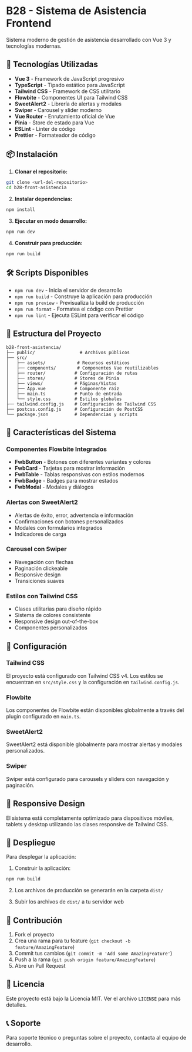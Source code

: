 # B28 - Sistema de Asistencia Frontend

Sistema moderno de gestión de asistencia desarrollado con Vue 3 y tecnologías modernas.

## 🚀 Tecnologías Utilizadas

- **Vue 3** - Framework de JavaScript progresivo
- **TypeScript** - Tipado estático para JavaScript
- **Tailwind CSS** - Framework de CSS utilitario
- **Flowbite** - Componentes UI para Tailwind CSS
- **SweetAlert2** - Librería de alertas y modales
- **Swiper** - Carousel y slider moderno
- **Vue Router** - Enrutamiento oficial de Vue
- **Pinia** - Store de estado para Vue
- **ESLint** - Linter de código
- **Prettier** - Formateador de código

## 📦 Instalación

1. **Clonar el repositorio:**
```bash
git clone <url-del-repositorio>
cd b28-front-asistencia
```

2. **Instalar dependencias:**
```bash
npm install
```

3. **Ejecutar en modo desarrollo:**
```bash
npm run dev
```

4. **Construir para producción:**
```bash
npm run build
```

## 🛠️ Scripts Disponibles

- `npm run dev` - Inicia el servidor de desarrollo
- `npm run build` - Construye la aplicación para producción
- `npm run preview` - Previsualiza la build de producción
- `npm run format` - Formatea el código con Prettier
- `npm run lint` - Ejecuta ESLint para verificar el código

## 📁 Estructura del Proyecto

```
b28-front-asistencia/
├── public/                 # Archivos públicos
├── src/
│   ├── assets/            # Recursos estáticos
│   ├── components/        # Componentes Vue reutilizables
│   ├── router/           # Configuración de rutas
│   ├── stores/           # Stores de Pinia
│   ├── views/            # Páginas/Vistas
│   ├── App.vue           # Componente raíz
│   ├── main.ts           # Punto de entrada
│   └── style.css         # Estilos globales
├── tailwind.config.js    # Configuración de Tailwind CSS
├── postcss.config.js     # Configuración de PostCSS
└── package.json          # Dependencias y scripts
```

## 🎨 Características del Sistema

### Componentes Flowbite Integrados
- **FwbButton** - Botones con diferentes variantes y colores
- **FwbCard** - Tarjetas para mostrar información
- **FwbTable** - Tablas responsivas con estilos modernos
- **FwbBadge** - Badges para mostrar estados
- **FwbModal** - Modales y diálogos

### Alertas con SweetAlert2
- Alertas de éxito, error, advertencia e información
- Confirmaciones con botones personalizados
- Modales con formularios integrados
- Indicadores de carga

### Carousel con Swiper
- Navegación con flechas
- Paginación clickeable
- Responsive design
- Transiciones suaves

### Estilos con Tailwind CSS
- Clases utilitarias para diseño rápido
- Sistema de colores consistente
- Responsive design out-of-the-box
- Componentes personalizados

## 🔧 Configuración

### Tailwind CSS
El proyecto está configurado con Tailwind CSS v4. Los estilos se encuentran en `src/style.css` y la configuración en `tailwind.config.js`.

### Flowbite
Los componentes de Flowbite están disponibles globalmente a través del plugin configurado en `main.ts`.

### SweetAlert2
SweetAlert2 está disponible globalmente para mostrar alertas y modales personalizados.

### Swiper
Swiper está configurado para carousels y sliders con navegación y paginación.

## 📱 Responsive Design

El sistema está completamente optimizado para dispositivos móviles, tablets y desktop utilizando las clases responsive de Tailwind CSS.

## 🚀 Despliegue

Para desplegar la aplicación:

1. Construir la aplicación:
```bash
npm run build
```

2. Los archivos de producción se generarán en la carpeta `dist/`

3. Subir los archivos de `dist/` a tu servidor web

## 🤝 Contribución

1. Fork el proyecto
2. Crea una rama para tu feature (`git checkout -b feature/AmazingFeature`)
3. Commit tus cambios (`git commit -m 'Add some AmazingFeature'`)
4. Push a la rama (`git push origin feature/AmazingFeature`)
5. Abre un Pull Request

## 📄 Licencia

Este proyecto está bajo la Licencia MIT. Ver el archivo `LICENSE` para más detalles.

## 📞 Soporte

Para soporte técnico o preguntas sobre el proyecto, contacta al equipo de desarrollo.
